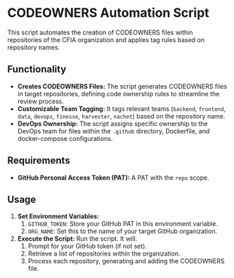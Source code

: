 # CODEOWNERS Automation Script

This script automates the creation of CODEOWNERS files within repositories of
the CFIA organization and applies tag rules based on repository names.

## Functionality

* **Creates CODEOWNERS Files:**  The script generates CODEOWNERS files in target
  repositories, defining code ownership rules to streamline the review process.
* **Customizable Team Tagging:** It tags relevant teams (`backend`, `frontend`,
  `data`, `devops`, `finesse`, `harvester`, `nachet`) based on the repository
  name.
* **DevOps Ownership:** The script assigns specific ownership to the DevOps team
  for files within the `.github` directory, Dockerfile, and docker-compose
  configurations.

## Requirements

* **GitHub Personal Access Token (PAT):** A PAT with the `repo` scope.

## Usage

1. **Set Environment Variables:**
    1. `GITHUB_TOKEN`:  Store your GitHub PAT in this environment variable. 
    2. `ORG_NAME`: Set this to the name of your target GitHub organization.
2. **Execute the Script:** Run the script. It will:
    1. Prompt for your GitHub token (if not set).
    2. Retrieve a list of repositories within the organization.
    3. Process each repository, generating and adding the CODEOWNERS file.
